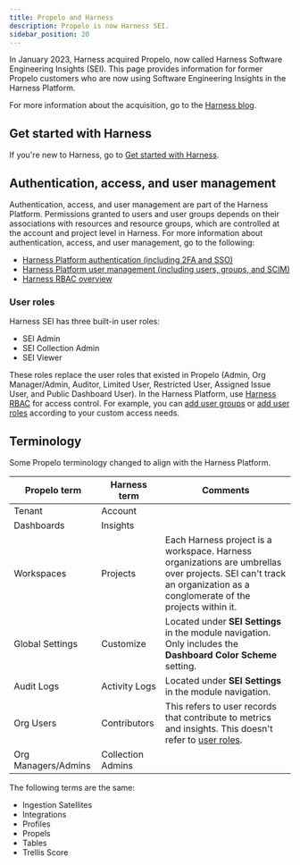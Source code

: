 ```yaml
---
title: Propelo and Harness
description: Propelo is now Harness SEI.
sidebar_position: 20
---
```


In January 2023, Harness acquired Propelo, now called Harness Software Engineering Insights (SEI). This page provides information for former Propelo customers who are now using Software Engineering Insights in the Harness Platform.

For more information about the acquisition, go to the [Harness blog](https://www.harness.io/blog/harness-acquires-propelo).

## Get started with Harness

If you're new to Harness, go to [Get started with Harness](/docs/getting-started).

## Authentication, access, and user management

Authentication, access, and user management are part of the Harness Platform. Permissions granted to users and user groups depends on their associations with resources and resource groups, which are controlled at the account and project level in Harness. For more information about authentication, access, and user management, go to the following:

* [Harness Platform authentication (including 2FA and SSO)](/docs/category/authentication)
* [Harness Platform user management (including users, groups, and SCIM)](/docs/category/users)
* [Harness RBAC overview](/docs/platform/Role-Based-Access-Control/rbac-in-harness)

### User roles

Harness SEI has three built-in user roles:

* SEI Admin
* SEI Collection Admin
* SEI Viewer

These roles replace the user roles that existed in Propelo (Admin, Org Manager/Admin, Auditor, Limited User, Restricted User, Assigned Issue User, and Public Dashboard User). In the Harness Platform, use [Harness RBAC](/docs/platform/Role-Based-Access-Control/rbac-in-harness) for access control. For example, you can [add user groups](/docs/platform/User-Management/add-user-groups) or [add user roles](/docs/platform/role-based-access-control/add-manage-roles/) according to your custom access needs.

## Terminology

Some Propelo terminology changed to align with the Harness Platform.

| Propelo term | Harness term | Comments |
| ------------ | ------------ | -------- |
| Tenant | Account | |
| Dashboards | Insights | |
| Workspaces | Projects | Each Harness project is a workspace. Harness organizations are umbrellas over projects. SEI can't track an organization as a conglomerate of the projects within it. |
| Global Settings | Customize | Located under **SEI Settings** in the module navigation. Only includes the **Dashboard Color Scheme** setting. |
| Audit Logs | Activity Logs | Located under **SEI Settings** in the module navigation. |
| Org Users | Contributors | This refers to user records that contribute to metrics and insights. This doesn't refer to [user roles](#user-roles). |
| Org Managers/Admins | Collection Admins | |

The following terms are the same:

* Ingestion Satellites
* Integrations
* Profiles
* Propels
* Tables
* Trellis Score
